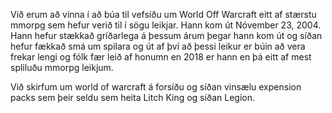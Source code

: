 Við erum að vinna í að búa til vefsíðu um World Off Warcraft eitt af stærstu mmorpg sem hefur verið til í sögu leikjar.
Hann kom út Nóvember 23, 2004. Hann hefur stækkað gríðarlega á þessum árum þegar hann kom út og síðan hefur fækkað smá um spilara og út af því að þessi leikur er búin að vera frekar lengi og fólk fær leið af honumn en 2018 er hann en þá eitt af mest spliluðu mmorpg leikjum.   

Við skirfum um world of warcraft á forsíðu og síðan vinsælu expension packs sem þeir seldu sem heita Litch King og síðan Legion.
